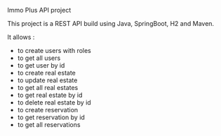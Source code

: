 Immo Plus API project

This project is a REST API build using Java, SpringBoot, H2 and Maven.

It allows :
- to create users with roles
- to get all users 
- to get user by id
- to create real estate
- to update real estate
- to get all real estates
- to get real estate by id
- to delete real estate by id
- to create reservation
- to get reservation by id
- to get all reservations

